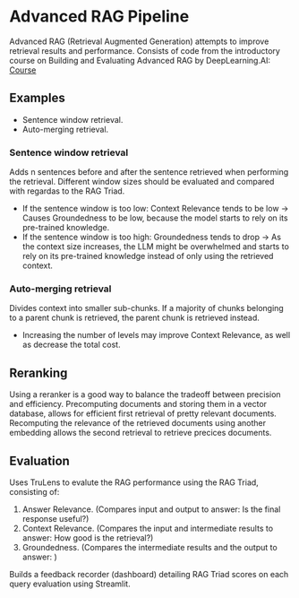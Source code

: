 # Advanced RAG Pipeline
Advanced RAG (Retrieval Augmented Generation) attempts to improve retrieval results and performance.
Consists of code from the introductory course on Building and Evaluating Advanced RAG by DeepLearning.AI: [Course](https://learn.deeplearning.ai/building-evaluating-advanced-rag/lesson/1/introduction)


## Examples

- Sentence window retrieval.
- Auto-merging retrieval.

### Sentence window retrieval
Adds n sentences before and after the sentence retrieved when performing the retrieval.
Different window sizes should be evaluated and compared with regardas to the RAG Triad.
- If the sentence window is too low: Context Relevance tends to be low -> Causes Groundedness to be low, because the model starts to rely on its pre-trained knowledge.
- If the sentence window is too high: Groundedness tends to drop -> As the context size increases, the LLM might be overwhelmed and starts to rely on its pre-trained knowledge instead of only using the retrieved context.

### Auto-merging retrieval
Divides context into smaller sub-chunks. If a majority of chunks belonging to a parent chunk is retrieved, the parent chunk is retrieved instead.
- Increasing the number of levels may improve Context Relevance, as well as decrease the total cost.


## Reranking
Using a reranker is a good way to balance the tradeoff between precision and efficiency.
Precomputing documents and storing them in a vector database, allows for efficient first retrieval of pretty relevant documents.
Recomputing the relevance of the retrieved documents using another embedding allows the second retrieval to retrieve precices documents.


## Evaluation
Uses TruLens to evalute the RAG performance using the RAG Triad, consisting of:
1. Answer Relevance. (Compares input and output to answer: Is the final response useful?)
2. Context Relevance. (Compares the input and intermediate results to answer: How good is the retrieval?)
3. Groundedness. (Compares the intermediate results and the output to answer: )

Builds a feedback recorder (dashboard) detailing RAG Triad scores on each query evaluation using Streamlit.